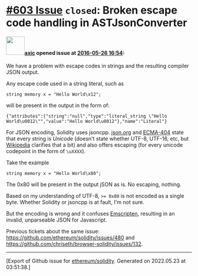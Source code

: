 # [\#603 Issue](https://github.com/ethereum/solidity/issues/603) `closed`: Broken escape code handling in ASTJsonConverter

#### <img src="https://avatars.githubusercontent.com/u/20340?v=4" width="50">[axic](https://github.com/axic) opened issue at [2016-05-26 16:54](https://github.com/ethereum/solidity/issues/603):

We have a problem with escape codes in strings and the resulting compiler JSON output.

Any escape code used in a string literal, such as

```
string memory x = "Hello World\x12";
```

will be present in the output in the form of:

```
{"attributes":{"string":"null","type":"literal_string \"Hello World\u0012\"","value":"Hello World\u0012"},"name":"Literal"}
```

For JSON encoding, Solidity uses jsoncpp. [json.org](https://json.org) and [ECMA-404](http://www.ecma-international.org/publications/files/ECMA-ST/ECMA-404.pdf) state that every string is _Unicode_ (doesn't state whether UTF-8, UTF-16, etc, but [Wikipedia](https://en.wikipedia.org/wiki/JSON) clarifies that a bit) and also offers escaping (for every unicode codepoint in the form of `\uXXXX`).

Take the example 

```
string memory x = "Hello World\x80";
```

The 0x80 will be present in the output jSON as is. No escaping, nothing.

Based on my understanding of UTF-8, `>= 0x80` is not encoded as a single byte.  Whether Solidity or jsoncpp is at fault, I'm not sure. 

But the encoding is wrong and it confuses [Emscripten](https://github.com/kripken/emscripten/blob/07b87426f898d6e9c677db291d9088c839197291/src/preamble.js#L518), resulting in an invalid, unparseable JSON for Javascript.

Previous tickets about the same issue: https://github.com/ethereum/solidity/issues/480 and https://github.com/chriseth/browser-solidity/issues/132.





-------------------------------------------------------------------------------



[Export of Github issue for [ethereum/solidity](https://github.com/ethereum/solidity). Generated on 2022.05.23 at 03:51:38.]
